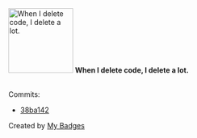 <img src="https://my-badges.github.io/my-badges/mass-delete-commit.png" alt="When I delete code, I delete a lot." title="When I delete code, I delete a lot." width="128">
<strong>When I delete code, I delete a lot.</strong>
<br><br>

Commits:

- <a href="https://github.com/NCherfaoui/SymfonyProject/commit/38ba142f1a38d9a4e1820341254f69a9692cc477">38ba142</a>


Created by <a href="https://github.com/my-badges/my-badges">My Badges</a>